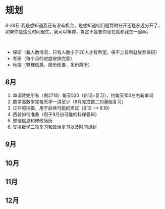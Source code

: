 # 规划

8-24日
我是想知道我还有没有机会，是想知道咱们是暂时分开还是永远分开了，如果你是这段时间很忙，我可以等你，肯定不是要你现在就和我在一起啊。

<br>

- 保研（看人数情况，只有人数小于30人才有希望，保不上自所就放弃保研）
- 考研（每个月的进度安排完善）
- 秋招（整理信息、简历改善，多份简历）

## 8月

1. 单词背完所有（剩2718）每天520（新词+复习），约每天150左右新单词
2. 数学高数学完每天学一讲至少（8月完成数二的基础复习）
3. 证件照拍摄，用于后续可能的面试（8.12 —> 8.18）
4. 西装如何准备（用于9月份可能的科保答辩）
5. 整理信息和修改简历
6. 安排数学二轮复习和政治复习以及时间规划

## 9月

## 10月

## 11月

## 12月
